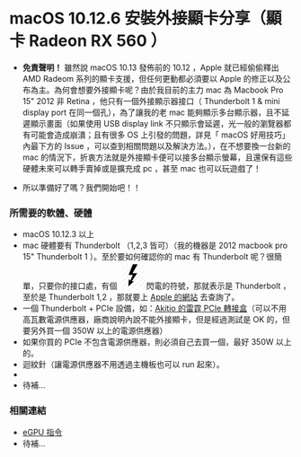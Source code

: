 # macOS 10.12.6 安裝外接顯卡分享（顯卡 Radeon RX 560 ）

* __免責聲明！__ 雖然說 macOS 10.13 發佈前的 10.12 ，Apple 就已經偷偷釋出 AMD Radeom 系列的顯卡支援，但任何更動都必須要以 Apple 的修正以及公布為主。為何會想要外接顯卡呢？由於我目前的主力 mac 為 Macbook Pro 15" 2012 非 Retina ，他只有一個外接顯示器接口（ Thunderbolt 1 & mini display port 在同一個孔），為了讓我的老 mac 能夠顯示多台顯示器，且不延遲顯示畫面（如果使用 USB display link 不只顯示會延遲，光一般的瀏覽器都有可能會造成崩潰；且有很多 OS 上引發的問題，詳見「 macOS 好用技巧」內最下方的 Issue ，可以查到相關問題以及解決方法。），在不想要換一台新的 mac 的情況下，折衷方法就是外接顯卡便可以接多台顯示螢幕，且還保有這些硬體未來可以轉手賣掉或是擴充成 pc ，甚至 mac 也可以玩遊戲了！

* 所以準備好了嗎？我們開始吧！！

### 所需要的軟體、硬體

* macOS 10.12.3 以上
* mac 硬體要有 Thunderbolt （1,2,3 皆可）（我的機器是 2012 macbook pro 15" Thunderbolt 1 ）。至於要如何確認你的 mac 有 Thunderbolt 呢？很簡單，只要你的接口處，有個 ![閃電](Thunderbolt.png)閃電的符號，那就表示是 Thunderbolt ，至於是 Thunderbolt 1,2 ，那就要上 [Apple 的網站](https://support.apple.com/zh-tw/HT204154) 去查詢了。
* 一個 Thunderbolt + PCIe 設備，如：[Akitio 的雷霆 PCIe 轉接盒](http://www.akitio.com.tw/accessories/thunder2-pcie-box)（可以不用高瓦數電源供應器，廠商說明內說不能外接顯卡，但是經過測試是 OK 的，但要另外買一個 350W 以上的電源供應器）
* 如果你買的 PCIe 不包含電源供應器，則必須自己去買一個，最好 350W 以上的。
* 迴紋針（讓電源供應器不用透過主機板也可以 run 起來）。
* 
* 待補...

### 相關連結
* [eGPU 指令](https://github.com/goalque/automate-eGPU)
* 待補...